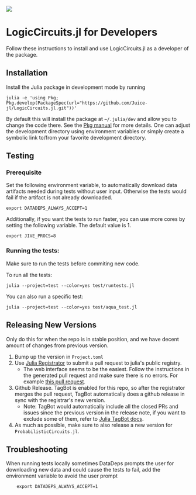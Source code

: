 [![](https://img.shields.io/badge/docs-dev-blue.svg)](https://juice-jl.github.io/LogicCircuits.jl/dev)

# LogicCircuits.jl for Developers

Follow these instructions to install and use LogicCircuits.jl as a developer of the package.

## Installation

Install the Julia package in development mode by running

    julia -e 'using Pkg; Pkg.develop(PackageSpec(url="https://github.com/Juice-jl/LogicCircuits.jl.git"))'

By default this will install the package at `~/.julia/dev` and allow you to change the code there. See the [Pkg manual](https://julialang.github.io/Pkg.jl/v1/managing-packages/#Developing-packages-1) for more details. One can adjust the development directory using environment variables or simply create a symbolic link to/from your favorite development directory.

## Testing


### Prerequisite
Set the following environment variable, to automatically download data artifacts needed during tests without user input. Otherwise the tests would fail if the artifact is not already downloaded.

    export DATADEPS_ALWAYS_ACCEPT=1

Additionally, if you want the tests to run faster, you can use more cores by setting the following variable. The default value is 1.

    export JIVE_PROCS=8

### Running the tests:
Make sure to run the tests before commiting new code.

To run all the tests:

    julia --project=test --color=yes test/runtests.jl

You can also run a specific test:

    julia --project=test --color=yes test/aqua_test.jl
    
## Releasing New Versions

Only do this for when the repo is in stable position, and we have decent amount of changes from previous version.

1. Bump up the version in `Project.toml`
2. Use [Julia Registrator](https://github.com/JuliaRegistries/Registrator.jl) to submit a pull request to julia's public registry. 
    - The web interface seems to be the easiest. Follow the instructions in the generated pull request and make sure there is no errors. For example [this pull request](https://github.com/JuliaRegistries/General/pull/15349).
3. Github Release. TagBot is enabled for this repo, so after the registrator merges the pull request, TagBot automatically does a github release in sync with the registrar's new version. 
   - Note: TagBot would automatically include all the closed PRs and issues since the previous version in the release note, if you want to exclude some of them, refer to [Julia TagBot docs](https://github.com/JuliaRegistries/TagBot).
4. As much as possible, make sure to also release a new version for `ProbabilisticCircuits.jl`.


## Troubleshooting

When running tests locally sometimes DataDeps prompts the user for downloading new data and could cause the tests to fail, add the environment variable to avoid the user prompt

```
    export DATADEPS_ALWAYS_ACCEPT=1
```